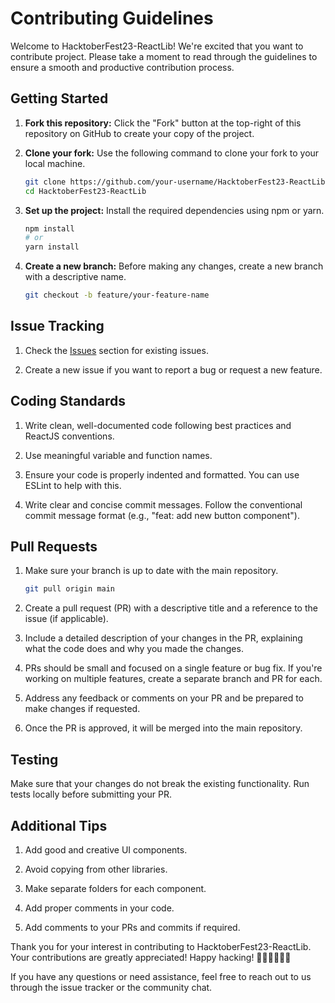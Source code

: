 # Contributing Guidelines

Welcome to HacktoberFest23-ReactLib! We're excited that you want to contribute project. Please take a moment to read through the guidelines to ensure a smooth and productive contribution process.

## Getting Started

1. **Fork this repository:** Click the "Fork" button at the top-right of this repository on GitHub to create your copy of the project.

2. **Clone your fork:** Use the following command to clone your fork to your local machine.
   ```bash
   git clone https://github.com/your-username/HacktoberFest23-ReactLib.git
   cd HacktoberFest23-ReactLib
   ```

3. **Set up the project:** Install the required dependencies using npm or yarn.
   ```bash
   npm install
   # or
   yarn install
   ```

4. **Create a new branch:** Before making any changes, create a new branch with a descriptive name.
   ```bash
   git checkout -b feature/your-feature-name
   ```

## Issue Tracking

1. Check the [Issues](https://github.com/nandcoder/HacktoberFest23-ReactLib/issues) section for existing issues.

2. Create a new issue if you want to report a bug or request a new feature.

## Coding Standards

1. Write clean, well-documented code following best practices and ReactJS conventions.

2. Use meaningful variable and function names.

3. Ensure your code is properly indented and formatted. You can use ESLint to help with this.

4. Write clear and concise commit messages. Follow the conventional commit message format (e.g., "feat: add new button component").

## Pull Requests

1. Make sure your branch is up to date with the main repository.
   ```bash
   git pull origin main
   ```

2. Create a pull request (PR) with a descriptive title and a reference to the issue (if applicable).

3. Include a detailed description of your changes in the PR, explaining what the code does and why you made the changes.

4. PRs should be small and focused on a single feature or bug fix. If you're working on multiple features, create a separate branch and PR for each.

5. Address any feedback or comments on your PR and be prepared to make changes if requested.

6. Once the PR is approved, it will be merged into the main repository.

## Testing

Make sure that your changes do not break the existing functionality. Run tests locally before submitting your PR.

## Additional Tips

1. Add good and creative UI components.

2. Avoid copying from other libraries.

3. Make separate folders for each component.

4. Add proper comments in your code.

5. Add comments to your PRs and commits if required.

Thank you for your interest in contributing to HacktoberFest23-ReactLib. Your contributions are greatly appreciated! Happy hacking! 🚀🎃👩‍💻👨‍💻

If you have any questions or need assistance, feel free to reach out to us through the issue tracker or the community chat.

